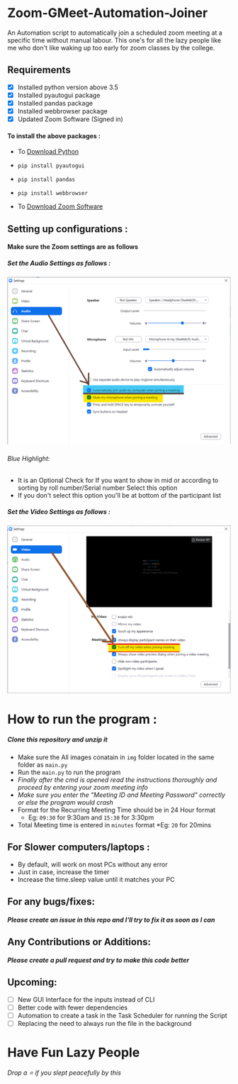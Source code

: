 # Zoom-GMeet-Automation-Joiner


An Automation script to automatically join a scheduled zoom meeting at a specific time without manual labour. This one's for all the lazy people like me who don't like waking up too early for zoom classes by the college.

## Requirements 
- [x] Installed python version above 3.5
- [x] Installed pyautogui package
- [x] Installed pandas package
- [x] Installed webbrowser package
- [x] Updated Zoom Software (Signed in)

#### To install the above packages :
+ To [Download Python](https://www.python.org/downloads/)
+ `pip install pyautogui`
+ `pip install pandas`
+ `pip install webbrowser`

+ To [Download Zoom Software](https://zoom.us/download#client_4meeting)

## Setting up configurations :

#### Make sure the Zoom settings are as follows
##### Set the Audio Settings as follows :
<img src = "Configurations/audio.png" width = "600">

###### Blue Highlight:
* It is an Optional Check for If you want to show in mid or according to sorting by roll number/Serial number Select this option
* If you don't select this option you'll be at bottom of the participant list
 
##### Set the Video Settings as follows :
<img src = "Configurations/video.png" width = "600">

# How to run the program :
##### Clone this repository and unzip it

* Make sure the All images conatain in `img` folder located in the same folder as `main.py`
* Run the `main.py` to run the program
* *Finally after the cmd is opened read the instructions thoroughly and proceed by entering your zoom meeting info*
* *Make sure you enter the "Meeting ID and Meeting Password" correctly or else the program would crash*
* Format for the Recurring Meeting Time should be in 24 Hour format
  * Eg: `09:30` for 9:30am and `15:30` for 3:30pm 
* Total Meeting time is entered in `minutes` format
  *Eg: `20` for 20mins
  
## For Slower computers/laptops :

+ By default, will work on most PCs without any error
+ Just in case, increase the timer 
+ Increase the time.sleep value until it matches your PC

## For any bugs/fixes:
##### Please create an issue in this repo and I'll try to fix it as soon as I can

## Any Contributions or Additions:
##### Please create a pull request and try to make this code better

## Upcoming:
- [ ] New GUI Interface for the inputs instead of CLI
- [ ] Better code with fewer dependencies
- [ ] Automation to create a task in the Task Scheduler for running the Script
- [ ] Replacing the need to always run the file in the background

# Have Fun Lazy People
_*Drop a ⭐ if you slept peacefully by this*_
